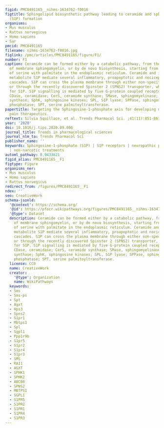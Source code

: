 ```yaml
---
figid: PMC8491165__nihms-1634762-f0016
figtitle: Sphingolipid biosynthetic pathway leading to ceramide and sphingosine 1-phosphate
  (S1P) formation
organisms:
- Mus musculus
- Rattus norvegicus
- Homo sapiens
- Sar
pmcid: PMC8491165
filename: nihms-1634762-f0016.jpg
figlink: /pmc/articles/PMC8491165/figure/F1/
number: F1
caption: Ceramide can be formed either by a catabolic pathway, from the hydrolysis
  of membrane sphingomyelin, or by de novo biosynthesis, starting from the condensation
  of serine with palmitate in the endoplasmic reticulum. Ceramide and its bioactive
  metabolite S1P mediate several inflammatory, proapoptotic and nociceptive signalling
  cascades. S1P can cross the plasma membrane through either non-specific ABC transporters
  or through the recently discovered Spinster 2 (SPNS2) transporter, which is specific
  for S1P. S1P signalling is mediated by five G-protein coupled receptors (S1PR1-5).
  CDase, ceramidase; CerS, ceramide synthase; SMase, sphingomyelinase; SMS, sphingomyelin
  synthase; SphK, sphingosine kinases; SPL, S1P lyase; SPPase, sphingosine phosphate
  phosphatase; SPT, serine palmitoyltransferase.
papertitle: Targeting the Sphingosine-1-phosphate axis for developing non-narcotic
  pain therapeutics.
reftext: Silvia Squillace, et al. Trends Pharmacol Sci. ;41(11):851-867.
year: '2020'
doi: 10.1016/j.tips.2020.09.006
journal_title: Trends in pharmacological sciences
journal_nlm_ta: Trends Pharmacol Sci
publisher_name: ''
keywords: Sphingosine-1-phosphate (S1P) | S1P receptors | neuropathic pain | neuroinflammation
  | non-narcotic treatments
automl_pathway: 0.9433621
figid_alias: PMC8491165__F1
figtype: Figure
organisms_ner:
- Mus musculus
- Homo sapiens
- Rattus norvegicus
redirect_from: /figures/PMC8491165__F1
ndex: ''
seo: CreativeWork
schema-jsonld:
  '@context': https://schema.org/
  '@id': https://pfocr.wikipathways.org/figures/PMC8491165__nihms-1634762-f0016.html
  '@type': Dataset
  description: Ceramide can be formed either by a catabolic pathway, from the hydrolysis
    of membrane sphingomyelin, or by de novo biosynthesis, starting from the condensation
    of serine with palmitate in the endoplasmic reticulum. Ceramide and its bioactive
    metabolite S1P mediate several inflammatory, proapoptotic and nociceptive signalling
    cascades. S1P can cross the plasma membrane through either non-specific ABC transporters
    or through the recently discovered Spinster 2 (SPNS2) transporter, which is specific
    for S1P. S1P signalling is mediated by five G-protein coupled receptors (S1PR1-5).
    CDase, ceramidase; CerS, ceramide synthase; SMase, sphingomyelinase; SMS, sphingomyelin
    synthase; SphK, sphingosine kinases; SPL, S1P lyase; SPPase, sphingosine phosphate
    phosphatase; SPT, serine palmitoyltransferase.
  license: CC0
  name: CreativeWork
  creator:
    '@type': Organization
    name: WikiPathways
  keywords:
  - Sms
  - Sms-ps
  - Spt
  - Agxt
  - Hps3
  - Spns2
  - S1pr1
  - Mbtps1
  - Spl
  - Sgpl1
  - Ppp1r9b
  - S1pr5
  - S1pr2
  - S1pr4
  - S1pr3
  - SMS
  - RAI1
  - AGXT
  - SPHK1
  - SPHK2
  - ABCB6
  - SPNS2
  - MBTPS1
  - SGPL1
  - S1PR5
  - S1PR2
  - S1PR1
  - S1PR4
  - S1PR3
---
```

